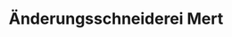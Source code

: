 ---
title: "Änderungsschneiderei Mert"
url: /duesseldorf/aenderungsschneiderei-mert/
shop: Schneiderei
---